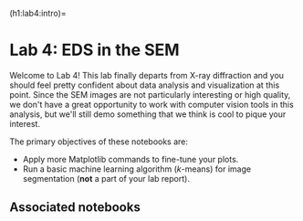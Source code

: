 (h1:lab4:intro)=
# Lab 4: EDS in the SEM


Welcome to Lab 4!
This lab finally departs from X-ray diffraction and you should feel pretty confident about data analysis and visualization at this point. 
Since the SEM images are not particularly interesting or high quality, we don't have a great opportunity to work with computer vision tools in this analysis, but we'll still demo something that we think is cool to pique your interest.

The primary objectives of these notebooks are:
- Apply more Matplotlib commands to fine-tune your plots.
- Run a basic machine learning algorithm ($k$-means) for image segmentation (**not** a part of your lab report).

## Associated notebooks 

```{tableofcontents}
```